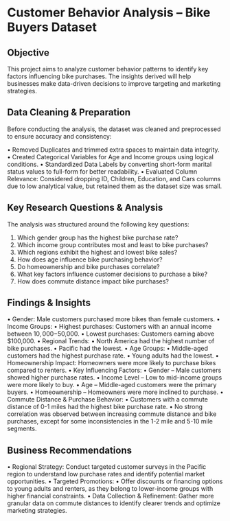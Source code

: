 # Customer Behavior Analysis – Bike Buyers Dataset


## Objective
This project aims to analyze customer behavior patterns to identify key factors influencing bike purchases. The insights derived will help businesses make data-driven decisions to improve targeting and marketing strategies.


## Data Cleaning & Preparation
Before conducting the analysis, the dataset was cleaned and preprocessed to ensure accuracy and consistency:

• Removed Duplicates and trimmed extra spaces to maintain data integrity.
• Created Categorical Variables for Age and Income groups using logical conditions.
• Standardized Data Labels by converting short-form marital status values to full-form for better readability.
• Evaluated Column Relevance: Considered dropping ID, Children, Education, and Cars columns due to low analytical value, but retained them as the dataset size was small.


## Key Research Questions & Analysis
The analysis was structured around the following key questions:

1. Which gender group has the highest bike purchase rate?
2. Which income group contributes most and least to bike purchases?
3. Which regions exhibit the highest and lowest bike sales?
4. How does age influence bike purchasing behavior?
5. Do homeownership and bike purchases correlate?
6. What key factors influence customer decisions to purchase a bike?
7. How does commute distance impact bike purchases?

## Findings & Insights
• Gender: Male customers purchased more bikes than female customers.
• Income Groups:
• Highest purchases: Customers with an annual income between $10,000-$50,000.
• Lowest purchases: Customers earning above $100,000.
• Regional Trends:
• North America had the highest number of bike purchases.
• Pacific had the lowest.
• Age Groups:
• Middle-aged customers had the highest purchase rate.
• Young adults had the lowest.
• Homeownership Impact: Homeowners were more likely to purchase bikes compared to renters.
• Key Influencing Factors:
• Gender – Male customers showed higher purchase rates.
• Income Level – Low to mid-income groups were more likely to buy.
• Age – Middle-aged customers were the primary buyers.
• Homeownership – Homeowners were more inclined to purchase.
• Commute Distance & Purchase Behavior:
• Customers with a commute distance of 0-1 miles had the highest bike purchase rate.
• No strong correlation was observed between increasing commute distance and bike purchases, except for some inconsistencies in the 1-2 mile and 5-10 mile segments. 


## Business Recommendations
• Regional Strategy: Conduct targeted customer surveys in the Pacific region to understand low purchase rates and identify potential market opportunities.
• Targeted Promotions:
• Offer discounts or financing options to young adults and renters, as they belong to lower-income groups with higher financial constraints.
• Data Collection & Refinement:
Gather more granular data on commute distances to identify clearer trends and optimize marketing strategies.


